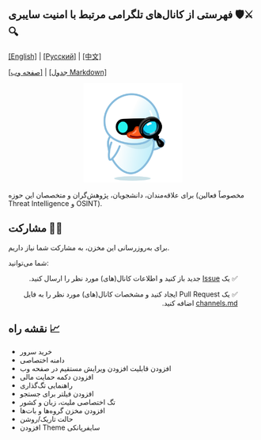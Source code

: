 ## فهرستی از کانال‌های تلگرامی مرتبط با امنیت سایبری 🛡️⚔️🔍

[[English]](./READMEs/README-en.md) | [[Русский]](./READMEs/README-ru.md) | [[中文]](./READMEs/README-zh.md)

[[صفحه وب]](https://mehrazino.github.io/tg-cybersec/) | [[جدول Markdown]](src/data/channels.md)

<div align="center">
  <img src="./src/assets/icon.png" width="200" height="200" alt="Icon">
</div>

برای علاقه‌مندان، دانشجویان، پژوهش‌گران و متخصصان این حوزه (مخصوصاً فعالین Threat Intelligence و OSINT).

## مشارکت 🤝🔄

برای به‌روزرسانی این مخزن، به مشارکت شما نیاز داریم.

شما می‌توانید:

<ul dir="rtl">
  <p>✅ یک <a href="https://github.com/mehrazino/tg-cybersec/issues/new">Issue</a> جدید باز کنید و اطلاعات کانال(های) مورد نظر را ارسال کنید.</p>
  <p>✅ یک Pull Request ایجاد کنید و مشخصات کانال(های) مورد نظر را به فایل <a href="./src/data/channels.md">channels.md</a> اضافه کنید.</p>
</ul>

## نقشه راه 📈
- خرید سرور
- دامنه اختصاصی
- افزودن قابلیت افزودن ویرایش مستقیم در صفحه وب
- افزودن دکمه حمایت مالی
- راهنمایی تگ‌گذاری
- افزودن فیلتر برای جستجو
- تگ اختصاصی ملیت‌، زبان و کشور
- افزودن مخزن گروه‌ها و بات‌ها
- حالت تاریک‌/روشن
- افزودن Theme سایفرپانکی
